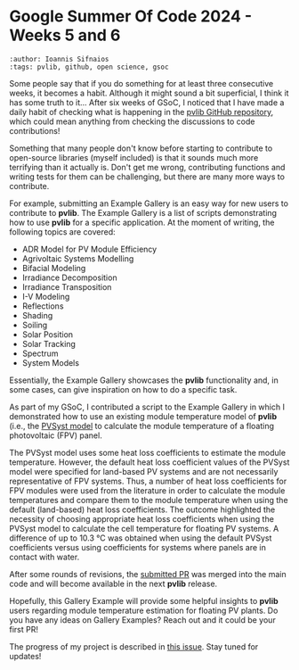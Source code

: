 # Google Summer Of Code 2024 - Weeks 5 and 6
```{post} 2024-07-09
:author: Ioannis Sifnaios
:tags: pvlib, github, open science, gsoc
```

Some people say that if you do something for at least three consecutive weeks, it becomes a habit. Although it might sound a bit superficial, I think it has some truth to it... After six weeks of GSoC, I noticed that I have made a daily habit of checking what is happening in the [pvlib GitHub repository](https://github.com/pvlib/pvlib-python), which could mean anything from checking the discussions to code contributions!

Something that many people don't know before starting to contribute to open-source libraries (myself included) is that it sounds much more terrifying than it actually is. Don't get me wrong, contributing functions and writing tests for them can be challenging, but there are many more ways to contribute.

For example, submitting an Example Gallery is an easy way for new users to contribute to **pvlib**. The Example Gallery is a list of scripts demonstrating how to use **pvlib** for a specific application. At the moment of writing, the following topics are covered:  

* ADR Model for PV Module Efficiency
* Agrivoltaic Systems Modelling
* Bifacial Modeling
* Irradiance Decomposition
* Irradiance Transposition
* I-V Modeling
* Reflections
* Shading
* Soiling
* Solar Position
* Solar Tracking
* Spectrum
* System Models

Essentially, the Example Gallery showcases the **pvlib** functionality and, in some cases, can give inspiration on how to do a specific task. 

As part of my GSoC, I contributed a script to the Example Gallery in which I demonstrated how to use an existing module temperature model of **pvlib** (i.e., the [PVSyst model](https://pvlib-python.readthedocs.io/en/stable/reference/generated/pvlib.temperature.pvsyst_cell.html#pvlib.temperature.pvsyst_cell)  to calculate the module temperature of a floating photovoltaic (FPV) panel. 

The PVSyst model uses some heat loss coefficients to estimate the module temperature. However, the default heat loss coefficient values of the PVSyst model were specified for land-based PV systems and are not necessarily representative of FPV systems. Thus, a number of heat loss coefficients for FPV modules were used from the literature in order to calculate the module temperatures and compare them to the module temperature when using the default (land-based) heat loss coefficients. The outcome highlighted the necessity of choosing appropriate heat loss coefficients when using the PVSyst model to calculate the cell temperature for floating PV systems. A difference of up to 10.3 °C was obtained when using the default PVSyst coefficients versus using coefficients for systems where panels are in contact with water.

After some rounds of revisions, the [submitted PR](https://github.com/pvlib/pvlib-python/pull/2110) was merged into the main code and will become available in the next **pvlib** release.

Hopefully, this Gallery Example will provide some helpful insights to **pvlib** users regarding module temperature estimation for floating PV plants. Do you have any ideas on Gallery Examples? Reach out and it could be your first PR!

The progress of my project is described in [this issue](https://github.com/pvlib/pvlib-python/issues/2068). Stay tuned for updates!
